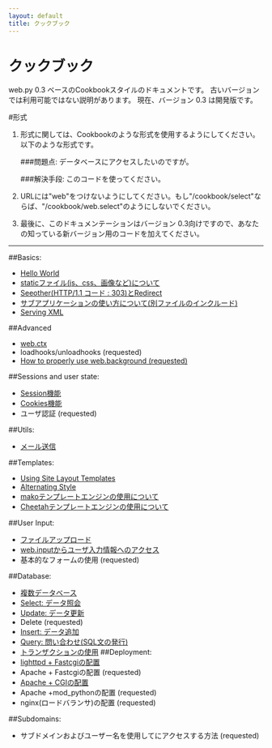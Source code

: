 ```yaml
---
layout: default
title: クックブック
---
```


# クックブック

web.py 0.3 ベースのCookbookスタイルのドキュメントです。
古いバージョンでは利用可能ではない説明があります。
現在、バージョン 0.3 は開発版です。

#形式

1. 形式に関しては、Cookbookのような形式を使用するようにしてください。以下のような形式です。
    
    ###問題点: データベースにアクセスしたいのですが。
     
    ###解決手段: このコードを使ってください。

1. URLには"web"をつけないようにしてください。もし"/cookbook/select"ならば、"/cookbook/web.select"のようにしないでください。

1. 最後に、このドキュメンテーションはバージョン 0.3向けですので、あなたの知っている新バージョン用のコードを加えてください。

-------------------------------------------------

##Basics:
* [Hello World](/helloworld/ja)
* [staticファイル(js、css、画像など)について](/staticfiles/ja)
* [Seeother(HTTP/1.1 コード : 303)とRedirect](/redirect+seeother)
* [サブアプリケーションの使い方について(別ファイルのインクルード)](/subapp/ja)
* [Serving XML](/xmlfiles/ja)

##Advanced
* [web.ctx](/ctx/ja)
* loadhooks/unloadhooks (requested)
* [How to properly use web.background (requested)](/background/ja)

##Sessions and user state:
* [Session機能](/sessions/ja)
* [Cookies機能](/cookies/ja)
* ユーザ認証 (requested)

##Utils:
* [メール送信](/sendmail/ja)

##Templates:
* [Using Site Layout Templates](/layout_template/ja)
* [Alternating Style](/alternating_style/ja)
* [makoテンプレートエンジンの使用について](/template_mako/ja)
* [Cheetahテンプレートエンジンの使用について](/template_cheetah/ja)


##User Input:
* [ファイルアップロード](/fileupload/ja)
* [web.inputからユーザ入力情報へのアクセス](/input/ja)
* 基本的なフォームの使用 (requested)

##Database:
* [複数データベース](/multidbs/ja)
* [Select: データ照会](/select/ja)
* [Update: データ更新](/update/ja)
* Delete (requested)
* [Insert: データ追加](/insert/ja) 
* [Query: 問い合わせ(SQL文の発行)](/query/ja)
* [トランザクションの使用](/transactions/ja)
##Deployment:
* [lighttpd + Fastcgiの配置](/fastcgi-lighttpd/ja)
* Apache + Fastcgiの配置 (requested)
* [Apache + CGIの配置](/cgi-apache/ja)
* Apache +mod_pythonの配置 (requested)
* nginx(ロードバランサ)の配置 (requested)

##Subdomains:
* サブドメインおよびユーザー名を使用してにアクセスする方法 (requested)


